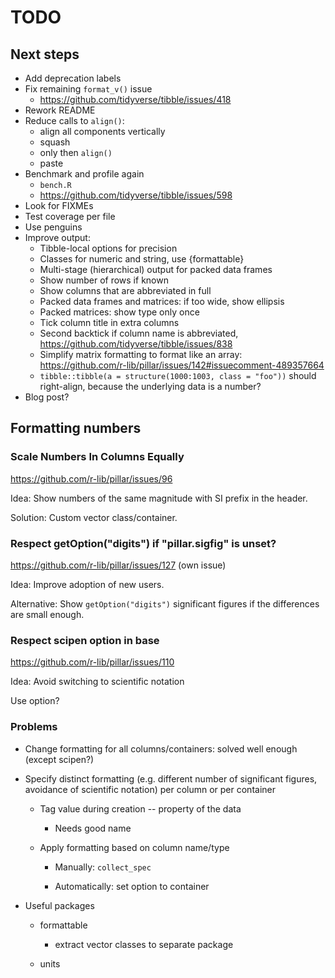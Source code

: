 # TODO

## Next steps

- Add deprecation labels
- Fix remaining `format_v()` issue
    - https://github.com/tidyverse/tibble/issues/418
- Rework README
- Reduce calls to `align()`: 
    - align all components vertically
    - squash
    - only then `align()`
    - paste
- Benchmark and profile again
    - `bench.R`
    - https://github.com/tidyverse/tibble/issues/598
- Look for FIXMEs
- Test coverage per file
- Use penguins
- Improve output:
    - Tibble-local options for precision
    - Classes for numeric and string, use {formattable}
    - Multi-stage (hierarchical) output for packed data frames
    - Show number of rows if known
    - Show columns that are abbreviated in full
    - Packed data frames and matrices: if too wide, show ellipsis
    - Packed matrices: show type only once
    - Tick column title in extra columns
    - Second backtick if column name is abbreviated, https://github.com/tidyverse/tibble/issues/838
    - Simplify matrix formatting to format like an array: https://github.com/r-lib/pillar/issues/142#issuecomment-489357664
    - `tibble::tibble(a = structure(1000:1003, class = "foo"))` should right-align, because the underlying data is a number?
- Blog post?


## Formatting numbers

### Scale Numbers In Columns Equally

https://github.com/r-lib/pillar/issues/96

Idea: Show numbers of the same magnitude with SI prefix in the header.

Solution: Custom vector class/container.

### Respect getOption("digits") if "pillar.sigfig" is unset?

https://github.com/r-lib/pillar/issues/127 (own issue)

Idea: Improve adoption of new users.

Alternative: Show `getOption("digits")` significant figures if the differences are small enough.

### Respect scipen option in base

https://github.com/r-lib/pillar/issues/110

Idea: Avoid switching to scientific notation

Use option?


### Problems

- Change formatting for all columns/containers: solved well enough (except scipen?)

- Specify distinct formatting (e.g. different number of significant figures, avoidance of scientific notation) per column or per container

    - Tag value during creation -- property of the data

        - Needs good name

    - Apply formatting based on column name/type

        - Manually: `collect_spec`

        - Automatically: set option to container

- Useful packages

    - formattable
    
        - extract vector classes to separate package
    
    - units
